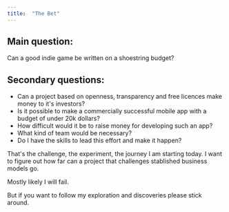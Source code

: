 ```yaml
---
title:  "The Bet"
---
```


Main question:
-------------

Can a good indie game be written on a shoestring budget?

Secondary questions:
-------------------

- Can a project based on openness, transparency and free licences make money to it's investors?
- Is it possible to make a commercially successful mobile app with a budget of under 20k dollars?
- How difficult would it be to raise money for developing such an app?
- What kind of team would be necessary?
- Do I have the skills to lead this effort and make it happen?

That's the challenge, the experiment, the journey I am starting today.
I want to figure out how far can a project that challenges stablished business models go.

Mostly likely I will fail.

But if you want to follow my exploration and discoveries please stick around.

